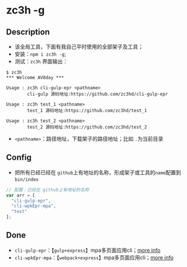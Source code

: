 # zc3h -g

## Description

* 该全局工具，下面有我自己平时使用的全部架子及工具；
* 安装：`npm i zc3h -g`;
* 测试：`zc3h` 界面输出：

```
$ zc3h
*** Welcome AV8day ***

Usage : zc3h cli-gulp-epr <pathname>
        cli-gulp 源码地址:https://github.com/zc3hd/cli-gulp-epr

Usage : zc3h test_1 <pathname>
        test_1 源码地址:https://github.com/zc3hd/test_1

Usage : zc3h test_2 <pathname>
        test_2 源码地址:https://github.com/zc3hd/test_2
```

* `<pathname>`：路径地址，下载架子的路径地址；比如 `.`为当前目录

## Config

* 把所有已经已经在 `github`上有地址的名称，形成架子或工具的`name`配置到 `bin/index`

```js
// 配置：已经在 github上有地址的名称
var arr = [
  "cli-gulp-epr",
  "cli-wpkEpr-mpa",
  "test"
];
```



## Done

* `cli-gulp-epr`：【`gulp+express`】mpa多页面应用cli；[more info](https://github.com/zc3hd/cli-gulp-epr)
* `cli-wpkEpr-mpa`：【`webpack+express`】mpa多页面应用cli；[more info](https://github.com/zc3hd/cli-wpkEpr-mpa)





